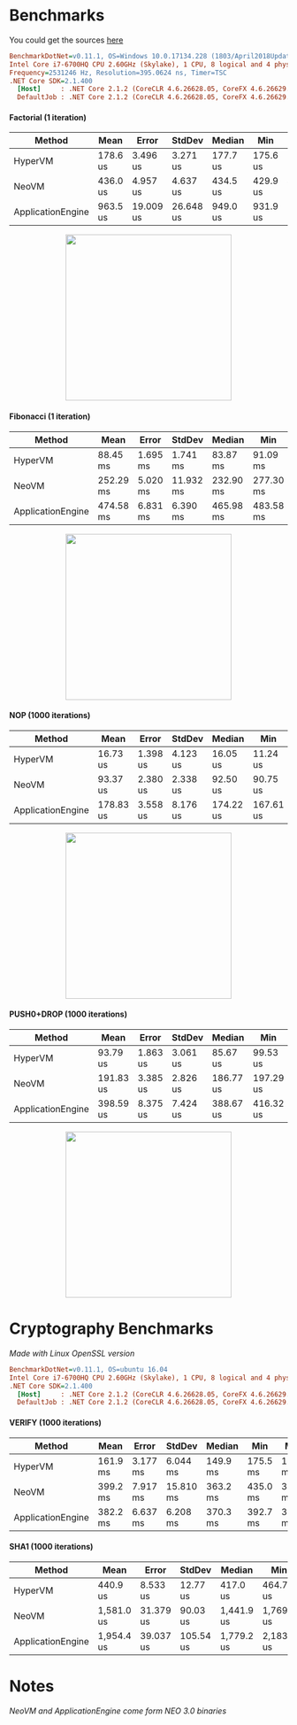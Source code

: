 # Benchmarks

You could get the sources [here](https://github.com/CityOfZion/neo-hypervm/tree/development/tests/Neo.HyperVM.Benchmarks/Benchmarks)

``` ini
BenchmarkDotNet=v0.11.1, OS=Windows 10.0.17134.228 (1803/April2018Update/Redstone4)
Intel Core i7-6700HQ CPU 2.60GHz (Skylake), 1 CPU, 8 logical and 4 physical cores
Frequency=2531246 Hz, Resolution=395.0624 ns, Timer=TSC
.NET Core SDK=2.1.400
  [Host]     : .NET Core 2.1.2 (CoreCLR 4.6.26628.05, CoreFX 4.6.26629.01), 64bit RyuJIT
  DefaultJob : .NET Core 2.1.2 (CoreCLR 4.6.26628.05, CoreFX 4.6.26629.01), 64bit RyuJIT
```

#### Factorial (1 iteration)

<table>
<thead>
<tr><th>Method</th><th>Mean</th><th>Error</th><th>StdDev</th><th>Median</th><th>Min</th><th> Max</th><th>Rank</th></tr>
</thead>
<tbody>

<tr><td>HyperVM</td><td>178.6 us</td><td>3.496 us</td><td>3.271 us</td><td>177.7 us</td><td>175.6 us</td><td>188.9 us</td><td>1</td>
</tr><tr><td>NeoVM</td><td>436.0 us</td><td>4.957 us</td><td>4.637 us</td><td>434.5 us</td><td>429.9 us</td><td>442.8 us</td><td>2</td>
</tr><tr><td>ApplicationEngine</td><td>963.5 us</td><td>19.009 us</td><td>26.648 us</td><td>949.0 us</td><td>931.9 us</td><td>1,023.3 us</td><td>3</td>
</tr>

</tbody></table>

<p align="center">
<img src="https://github.com/CityOfZion/neo-hypervm/raw/development/images/Neo.HyperVM.Benchmarks.VMBenchmarkFACTORIAL-barplot.jpg" width="300">
</p>

#### Fibonacci (1 iteration)

<table>
<thead>
<tr><th>Method</th><th>Mean</th><th>Error</th><th>StdDev</th><th>Median</th><th>Min</th><th> Max</th><th>Rank</th></tr>
</thead>
<tbody>

<tr><td>HyperVM</td><td>88.45 ms</td><td>1.695 ms</td><td>1.741 ms</td><td>83.87 ms</td><td>91.09 ms</td><td>88.78 ms</td><td>1</td>
</tr><tr><td>NeoVM</td><td>252.29 ms</td><td>5.020 ms</td><td>11.932 ms</td><td>232.90 ms</td><td>277.30 ms</td><td>252.74 ms</td><td>2</td>
</tr><tr><td>ApplicationEngine</td><td>474.58 ms</td><td>6.831 ms</td><td>6.390 ms</td><td>465.98 ms</td><td>483.58 ms</td><td>474.88 ms</td><td>3</td>
</tr>

</tbody></table>

<p align="center">
<img src="https://github.com/CityOfZion/neo-hypervm/raw/development/images/Neo.HyperVM.Benchmarks.VMBenchmarkFB-barplot.jpg" width="300">
</p>

#### NOP (1000 iterations)

<table>
<thead>
<tr><th>Method</th><th>Mean</th><th>Error</th><th>StdDev</th><th>Median</th><th>Min</th><th> Max</th><th>Rank</th></tr>
</thead>
<tbody>

<tr><td>HyperVM</td><td>16.73 us</td><td>1.398 us</td><td>4.123 us</td><td>16.05 us</td><td>11.24 us</td><td>24.85 us</td><td>1</td>
</tr><tr><td>NeoVM</td><td>93.37 us</td><td>2.380 us</td><td>2.338 us</td><td>92.50 us</td><td>90.75 us</td><td>98.58 us</td><td>2</td>
</tr><tr><td>ApplicationEngine</td><td>178.83 us</td><td>3.558 us</td><td>8.176 us</td><td>174.22 us</td><td>167.61 us</td><td>195.04 us</td><td>3</td>
</tr>

</tbody></table>

<p align="center">
<img src="https://github.com/CityOfZion/neo-hypervm/raw/development/images/Neo.HyperVM.Benchmarks.VMBenchmarkNOP-barplot.jpg" width="300">
</p>

#### PUSH0+DROP (1000 iterations)

<table>
<thead>
<tr><th>Method</th><th>Mean</th><th>Error</th><th>StdDev</th><th>Median</th><th>Min</th><th> Max</th><th>Rank</th></tr>
</thead>
<tbody>

<tr><td>HyperVM</td><td>93.79 us</td><td>1.863 us</td><td>3.061 us</td><td>85.67 us</td><td>99.53 us</td><td>93.77 us</td><td>1</td>
</tr><tr><td>NeoVM</td><td>191.83 us</td><td>3.385 us</td><td>2.826 us</td><td>186.77 us</td><td>197.29 us</td><td>191.87 us</td><td>2</td>
</tr><tr><td>ApplicationEngine</td><td>398.59 us</td><td>8.375 us</td><td>7.424 us</td><td>388.67 us</td><td>416.32 us</td><td>396.74 us</td><td>3</td>
</tr>

</tbody></table>

<p align="center">
<img src="https://github.com/CityOfZion/neo-hypervm/raw/development/images/Neo.HyperVM.Benchmarks.VMBenchmarkPUSH0-barplot.jpg" width="300">
</p>

# Cryptography Benchmarks

*Made with Linux OpenSSL version*

``` ini
BenchmarkDotNet=v0.11.1, OS=ubuntu 16.04
Intel Core i7-6700HQ CPU 2.60GHz (Skylake), 1 CPU, 8 logical and 4 physical cores
.NET Core SDK=2.1.400
  [Host]     : .NET Core 2.1.2 (CoreCLR 4.6.26628.05, CoreFX 4.6.26629.01), 64bit RyuJIT
  DefaultJob : .NET Core 2.1.2 (CoreCLR 4.6.26628.05, CoreFX 4.6.26629.01), 64bit RyuJIT
```

#### VERIFY (1000 iterations)

<table>
<thead>
<tr><th>Method</th><th>Mean</th><th>Error</th><th>StdDev</th><th>Median</th><th>Min</th><th> Max</th><th>Rank</th></tr>
</thead>
<tbody>
  
<tr><td>HyperVM</td><td>161.9 ms</td><td>3.177 ms</td><td>6.044 ms</td><td>149.9 ms</td><td>175.5 ms</td><td>162.9 ms</td><td>1</td>
</tr><tr><td>NeoVM</td><td>399.2 ms</td><td>7.917 ms</td><td>15.810 ms</td><td>363.2 ms</td><td>435.0 ms</td><td>398.2 ms</td><td>3</td>
</tr><tr><td>ApplicationEngine</td><td>382.2 ms</td><td>6.637 ms</td><td>6.208 ms</td><td>370.3 ms</td><td>392.7 ms</td><td>382.9 ms</td><td>2</td>
</tr>

</tbody></table>

#### SHA1 (1000 iterations)

<table>
<thead>
<tr><th>Method</th><th>Mean</th><th>Error</th><th>StdDev</th><th>Median</th><th>Min</th><th> Max</th><th>Rank</th></tr>
</thead>
<tbody>

<tr><td>HyperVM</td><td>440.9 us</td><td>8.533 us</td><td>12.77 us</td><td>417.0 us</td><td>464.7 us</td><td>443.0 us</td><td>1</td>
</tr><tr><td>NeoVM</td><td>1,581.0 us</td><td>31.379 us</td><td>90.03 us</td><td>1,441.9 us</td><td>1,769.1 us</td><td>1,583.8 us</td><td>2</td>
</tr><tr><td>ApplicationEngine</td><td>1,954.4 us</td><td>39.037 us</td><td>105.54 us</td><td>1,779.2 us</td><td>2,183.6 us</td><td>1,944.8 us</td><td>3</td>
</tr>

</tbody></table>

# Notes

*NeoVM and ApplicationEngine come form NEO 3.0 binaries*
